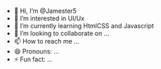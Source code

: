 - 👋 Hi, I’m @Jamester5
- 👀 I’m interested in UI/Ux
- 🌱 I’m currently learning HtmlCSS and Javascript
- 💞️ I’m looking to collaborate on ...
- 📫 How to reach me ...
- 😄 Pronouns: ...
- ⚡ Fun fact: ...

<!---
Jamester5/Jamester5 is a ✨ special ✨ repository because its `README.md` (this file) appears on your GitHub profile.
You can click the Preview link to take a look at your changes.
--->
